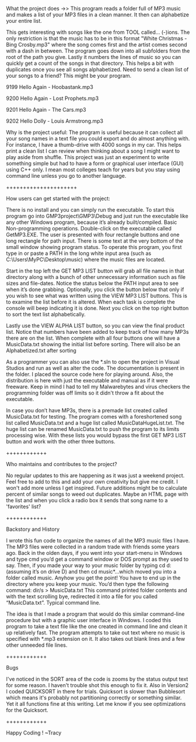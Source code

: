 What the project does ->>
This program reads a folder full of MP3 music and makes a list of your MP3 files in a clean manner.  It then can alphabetize your entire list.  

This gets interesting with songs like the one from TOOL called... (-)ions.  The only restriction is that the music has to be in this format "White Christmas - Bing Crosby.mp3" where the song comes first and the artist comes second with a dash in between.  The program goes down into all subfolders from the root of the path you give. Lastly it numbers the lines of music so you can quickly get a count of the songs in that directory.  This helps a bit with duplicates once you see all songs alphabetized.  Need to send a clean list of your songs to a friend?  This might be your program.

9199  Hello Again - Hoobastank.mp3

9200  Hello Again - Lost Prophets.mp3

9201  Hello Again - The Cars.mp3

9202  Hello Dolly - Louis Armstrong.mp3

Why is the project useful:  The program is useful because it can collect all your song names in a text file you could export and do almost anything with. For instance, I have a thumb-drive with 4000 songs in my car.  This helps print a clean list I can review when thinking about a song I might want to play aside from shuffle.  This project was just an experiment to write something simple but had to have a form or graphical user interface (GUI) using C++ only.  I mean most colleges teach for years but you stay using command line unless you go to another language.

+++++++++++++++++++++

How users can get started with the project:

There is no install and you can simply run the executable.  To start this program go into GMP3project\GMP3\Debug and just run the executable like any other Windows program, because it’s already built/compiled.  Basic Non-programming operations. Double-click on the executable called GetMP3.EXE. The user is presented with four rectangle buttons and one long rectangle for path input. There is some text at the very bottom of the small window showing program status. To operate this program, you first type in or paste a PATH in the long white input area (such as C:\Users\MyPC\Desktop\music) where the music files are located.  


Start in the top left the GET MP3 LIST button will grab all file names in that directory along with a bunch of other unnecessary information such as file sizes and file-dates. Notice the status below the PATH input area to see when it’s done grabbing.  Optionally, you click the button below that only if you wish to see what was written using the VIEW MP3 LIST buttons.  This is to examine the list before it is altered. When each task is complete the console will beep indicating it is done. Next you click on the top right button to sort the text list alphabetically.  

Lastly use the VIEW ALPHA LIST button, so you can view the final product list. Notice that numbers have been added to keep track of how many MP3s there are on the list.  When complete with all four buttons one will have a MusicData.txt showing the initial list before sorting.  There will also be an Alphabetized.txt after sorting

As a programmer you can also use the *.sln to open the project in Visual Studios and run as well as alter the code.  The documentation is present in the folder. I placed the source code here for playing around. Also, the distribution is here with just the executable and manual as if it were freeware.  Keep in mind I had to tell my Malwarebytes and virus checkers the programming folder was off limits so it didn't throw a fit about the executable.

In case you don’t have MP3s, there is a premade list created called MusicData.txt for testing.  The program comes with a foreshortened song list called MusicData.txt and a huge list called MusicDataHugeList.txt.  The huge list can be renamed MusicData.txt to push the program to its limits processing wise.  With these lists you would bypass the first GET MP3 LIST button and work with the other three buttons.

++++++++++++

Who maintains and contributes to the project?  

No regular updates to this are happening as it was just a weekend project. Feel free to add to this and add your own creativity but give me credit. I won't add more unless I get inspired.  Future additions might be to calculate percent of similar songs to weed out duplicates.  Maybe an HTML page with the list and when you click a radio box it sends that song name to a 'favorites' list?

++++++++++++

Backstory and History 

I wrote this fun code to organize the names of all the MP3 music files I have.  The MP3 files were collected in a random trade with friends some years ago. Back in the olden days, if you went into your start-menu in Windows and type cmd you’d get a command window or DOS prompt as they used to say.  Then, if you made your way to your music folder by typing cd d: (assuming it’s on drive D) and then cd music*…which moved you into a folder called music.  Anyhow you get the point!  You have to end up in the directory where you keep your music.  You’d then type the following command:   dir/s > MusicData.txt   This command printed folder contents and with the text scrolling bye, redirected it into a file for you called “MusicData.txt”.  Typical command line.

The idea is that I made a program that would do this similar command-line procedure but with a graphic user interface in Windows.  I coded this program to take a text file like the one created in command line and clean it up relatively fast.  The program attempts to take out text where no music is specified with *.mp3 extension on it.  It also takes out blank lines and a few other unneeded file lines.

++++++++++++

Bugs

I've noticed in the SORT area of the code is zooms by the status output text for some reason.  I haven't trouble shot this enough to fix it.  Also in Version2 I coded QUICKSORT in there for trials.  Quicksort is slower than Bubblesort which means it's probably not partitioning correctly or something similar.  Yet it all functions fine at this writing. Let me know if you see optimizations for the Quicksort.

++++++++++++

Happy Coding !
~Tracy

